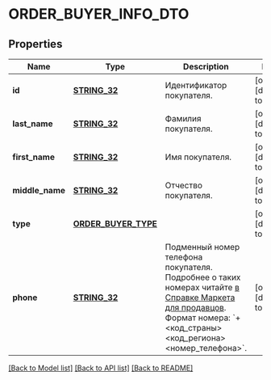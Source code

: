 # ORDER_BUYER_INFO_DTO

## Properties
Name | Type | Description | Notes
------------ | ------------- | ------------- | -------------
**id** | [**STRING_32**](STRING_32.md) | Идентификатор покупателя. | [optional] [default to null]
**last_name** | [**STRING_32**](STRING_32.md) | Фамилия покупателя. | [optional] [default to null]
**first_name** | [**STRING_32**](STRING_32.md) | Имя покупателя. | [optional] [default to null]
**middle_name** | [**STRING_32**](STRING_32.md) | Отчество покупателя. | [optional] [default to null]
**type** | [**ORDER_BUYER_TYPE**](OrderBuyerType.md) |  | [optional] [default to null]
**phone** | [**STRING_32**](STRING_32.md) | Подменный номер телефона покупателя. Подробнее о таких номерах читайте [в Справке Маркета для продавцов](https://yandex.ru/support2/marketplace/ru/orders/dbs/call#fake-number).  Формат номера: &#x60;+&lt;код_страны&gt;&lt;код_региона&gt;&lt;номер_телефона&gt;&#x60;.  | [optional] [default to null]

[[Back to Model list]](../README.md#documentation-for-models) [[Back to API list]](../README.md#documentation-for-api-endpoints) [[Back to README]](../README.md)


